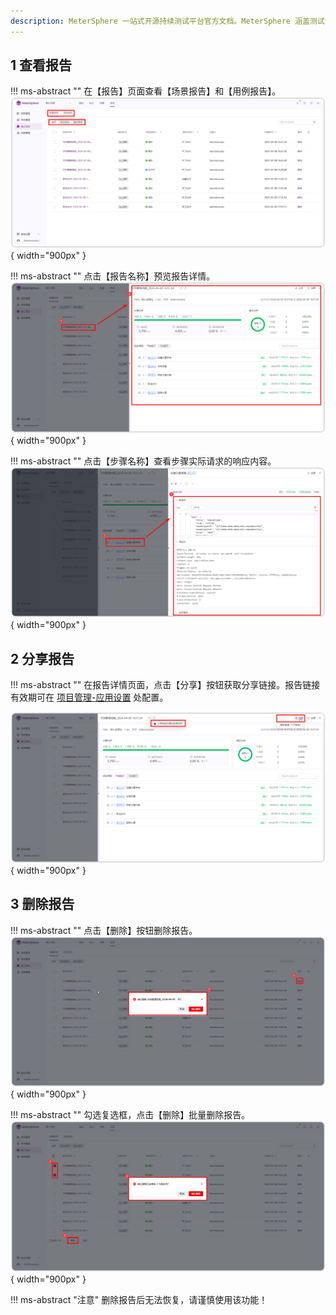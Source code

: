 ```yaml
---
description: MeterSphere 一站式开源持续测试平台官方文档。MeterSphere 涵盖测试管理、接口测试、UI 测试和性能测试等功能，全面兼容 JMeter、Selenium 等主流开源标准，有效助力开发和测试团队充分利用云弹性进行高度可 扩展的自动化测试，加速高质量的软件交付。
---
```


## 1 查看报告
!!! ms-abstract "" 
    在【报告】页面查看【场景报告】和【用例报告】。
![!查看测试报告](../../img/api_test/report/查看报告1.png){ width="900px" }

!!! ms-abstract "" 
    点击【报告名称】预览报告详情。
![!查看测试报告](../../img/api_test/report/查看报告2.png){ width="900px" }

!!! ms-abstract "" 
    点击【步骤名称】查看步骤实际请求的响应内容。
![!查看测试报告](../../img/api_test/report/查看报告3.png){ width="900px" }

## 2 分享报告
!!! ms-abstract ""
    在报告详情页面，点击【分享】按钮获取分享链接。报告链接有效期可在 [项目管理-应用设置](../project_management/project_permissions.md#23-接口测试) 处配置。

![!分享报告](../../img/api_test/report/分享报告.png){ width="900px" }

## 3 删除报告
!!! ms-abstract "" 
    点击【删除】按钮删除报告。
![!删除测试报告](../../img/api_test/report/删除报告1.png){ width="900px" }

!!! ms-abstract "" 
    勾选复选框，点击【删除】批量删除报告。
![!删除测试报告](../../img/api_test/report/删除报告2.png){ width="900px" }

!!! ms-abstract "注意" 
    删除报告后无法恢复，请谨慎使用该功能！